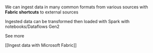 We can ingest data in many common formats from various sources with **Fabric shortcuts** to external sources

Ingested data can be transformed then loaded with Spark with notebooks/Dataflows Gen2

See more

[[Ingest data with Microsoft Fabric]]
